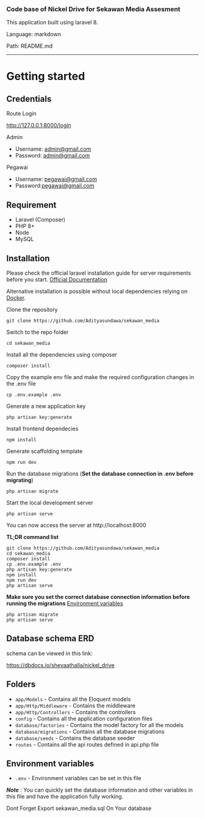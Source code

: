 ### Code base of Nickel Drive for Sekawan Media Assesment

This application built using laravel 8.

Language: markdown

Path: README.md

---

# Getting started

## Credentials

Route Login

http://127.0.0.1:8000/login

Admin

- Username: admin@gmail.com
- Password: admin@gmail.com

Pegawai

- Username: pegawai@gmail.com
- Password:pegawai@gmail.com


## Requirement

-   Laravel (Composer)
-   PHP 8+
-   Node
-   MySQL

## Installation

Please check the official laravel installation guide for server requirements before you start. [Official Documentation](https://laravel.com/docs/5.4/installation#installation)

Alternative installation is possible without local dependencies relying on [Docker](#docker).

Clone the repository

    git clone https://github.com/Adityasundawa/sekawan_media

Switch to the repo folder

    cd sekawan_media

Install all the dependencies using composer

    composer install

Copy the example env file and make the required configuration changes in the .env file

    cp .env.example .env

Generate a new application key

    php artisan key:generate

Install frontend dependecies

    npm install

Generate scaffolding template

    npm run dev

Run the database migrations (**Set the database connection in .env before migrating**)

    php artisan migrate

Start the local development server

    php artisan serve

You can now access the server at http://localhost:8000

**TL;DR command list**

    git clone https://github.com/Adityasundawa/sekawan_media
    cd sekawan_media
    composer install
    cp .env.example .env
    php artisan key:generate
    npm install
    npm run dev
    php artisan serve

**Make sure you set the correct database connection information before running the migrations** [Environment variables](#environment-variables)

    php artisan migrate
    php artisan serve

## Database schema ERD

schema can be viewed in this link:

https://dbdocs.io/shevaathalla/nickel_drive

## Folders

-   `app/Models` - Contains all the Eloquent models
-   `app/Http/Middleware` - Contains the middleware
-   `app/Http/Controllers` - Contains the controllers
-   `config` - Contains all the application configuration files
-   `database/factories` - Contains the model factory for all the models
-   `database/migrations` - Contains all the database migrations
-   `database/seeds` - Contains the database seeder
-   `routes` - Contains all the api routes defined in api.php file

## Environment variables

-   `.env` - Environment variables can be set in this file

**_Note_** : You can quickly set the database information and other variables in this file and have the application fully working.


Dont Forget Export sekawan_media.sql On Your database
